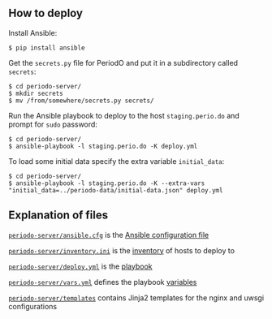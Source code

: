 ## How to deploy

Install Ansible:
```
$ pip install ansible
```

Get the `secrets.py` file for PeriodO and put it in a subdirectory called `secrets`:
```
$ cd periodo-server/
$ mkdir secrets
$ mv /from/somewhere/secrets.py secrets/
```

Run the Ansible playbook to deploy to the host `staging.perio.do` and prompt for `sudo` password:
```
$ cd periodo-server/
$ ansible-playbook -l staging.perio.do -K deploy.yml 
```

To load some initial data specify the extra variable `initial_data`:
```
$ cd periodo-server/
$ ansible-playbook -l staging.perio.do -K --extra-vars "initial_data=../periodo-data/initial-data.json" deploy.yml 
```

## Explanation of files

[`periodo-server/ansible.cfg`](ansible.cfg) is the [Ansible configuration file](http://docs.ansible.com/ansible/latest/intro_configuration.html)

[`periodo-server/inventory.ini`](inventory.ini) is the [inventory](http://docs.ansible.com/ansible/latest/intro_inventory.html) of hosts to deploy to

[`periodo-server/deploy.yml`](deploy.yml) is the [playbook](http://docs.ansible.com/ansible/latest/playbooks.html)

[`periodo-server/vars.yml`](vars.yml) defines the playbook [variables](http://docs.ansible.com/ansible/latest/playbooks_variables.html)

[`periodo-server/templates`](templates) contains Jinja2 templates for the nginx and uwsgi configurations



